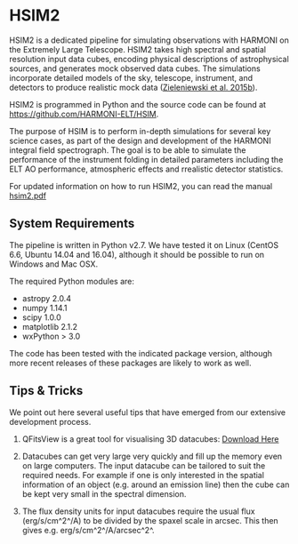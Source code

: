 # HSIM2

HSIM2 is a dedicated pipeline for simulating observations with HARMONI on the Extremely Large Telescope. HSIM2 takes high spectral and spatial resolution input data cubes, encoding physical descriptions of astrophysical sources, and generates mock observed data cubes. The simulations incorporate detailed models of the sky, telescope, instrument, and detectors to produce realistic mock data ([Zieleniewski et al. 2015b](https://doi.org/10.1093/mnras/stv1860)).

HSIM2 is programmed in Python and the source code can be found at https://github.com/HARMONI-ELT/HSIM.

The purpose of HSIM is to perform in-depth simulations for several key science cases, as part of the design and development of the HARMONI integral field spectrograph. The goal is to be able to simulate the performance of the instrument folding in detailed parameters including the ELT AO performance, atmospheric effects and rrealistic detector statistics. 

For updated information on how to run HSIM2, you can read the manual [hsim2.pdf](tree/master/hsim/manual/hsim2.pdf)


## System Requirements
The pipeline is written in Python v2.7. We have tested it on Linux (CentOS 6.6, Ubuntu 14.04 and 16.04), although it should be possible to run on Windows and Mac OSX.

The required Python modules are:
- astropy 2.0.4
- numpy 1.14.1
- scipy 1.0.0
- matplotlib 2.1.2  
- wxPython > 3.0  

The code has been tested with the indicated package version, although more recent releases of these packages are likely to work as well.
   

## Tips & Tricks ##
We point out here several useful tips that have emerged from our extensive development process.

1. QFitsView is a great tool for visualising 3D datacubes: [Download Here](http://www.mpe.mpg.de/~ott/QFitsView/)

2. Datacubes can get very large very quickly and fill up the memory even on large computers. The input datacube can be tailored to suit the required needs. For example if one is only interested in the spatial information of an object (e.g. around an emission line) then the cube can be kept very small in the spectral dimension.

3. The flux density units for input datacubes require the usual flux (erg/s/cm^2^/A) to be divided by the spaxel scale in arcsec. This then gives e.g. erg/s/cm^2^/A/arcsec^2^.

